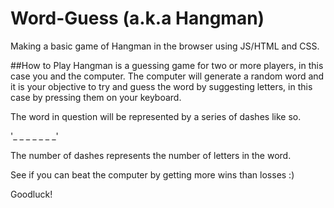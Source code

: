 # Word-Guess (a.k.a Hangman)
Making a basic game of Hangman in the browser using JS/HTML and CSS.

##How to Play
Hangman is a guessing game for two or more players, in this case you and the computer. The computer will generate a random word and it is your objective to try and guess the word by suggesting letters, in this case by pressing them on your keyboard.

The word in question will be represented by a series of dashes like so.

'_ _ _ _ _ _ _'

The number of dashes represents the number of letters in the word.

See if you can beat the computer by getting more wins than losses :)

Goodluck!
